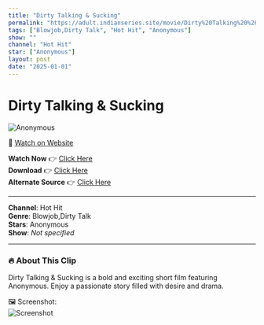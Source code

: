 ```yaml
---
title: "Dirty Talking & Sucking"
permalink: "https://adult.indianseries.site/movie/Dirty%20Talking%20%26%20Sucking"
tags: ["Blowjob,Dirty Talk", "Hot Hit", "Anonymous"]
show: ""
channel: "Hot Hit"
star: ["Anonymous"]
layout: post
date: "2025-01-01"
---
```


# Dirty Talking & Sucking

![Anonymous](https://shorts.desisins.com/wp-content/uploads/2023/04/Dirty-Talk-and-Suck-Hothit-shorts.desisins.com_.jpg)

🔗 [Watch on Website](https://adult.indianseries.site/movie/Dirty%20Talking%20%26%20Sucking)

**Watch Now** 👉 [Click Here](https://adult.indianseries.site/movie/Dirty%20Talking%20%26%20Sucking)  
**Download** 👉 [Click Here](https://adult.indianseries.site/movie/Dirty%20Talking%20%26%20Sucking)  
**Alternate Source** 👉 [Click Here](https://adult.indianseries.site/movie/Dirty%20Talking%20%26%20Sucking)

---

**Channel**: Hot Hit  
**Genre**: Blowjob,Dirty Talk  
**Stars**: Anonymous  
**Show**: *Not specified*

---

### 🔥 About This Clip

Dirty Talking & Sucking is a bold and exciting short film featuring Anonymous. Enjoy a passionate story filled with desire and drama.
 
🖼️ Screenshot:  
![Screenshot](https://shorts.desisins.com/wp-content/uploads/2023/04/Dirty-Talk-and-Suck-Hothit-shorts.desisins.com_.jpg)

